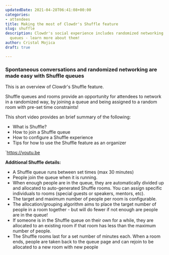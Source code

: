 ```yaml
---
updatedDate: 2021-04-28T06:41:08+00:00
categories:
- attendees
title: Making the most of Clowdr's Shuffle feature
slug: shuffle
description: Clowdr's social experience includes randomized networking via Shuffle
  queues - learn more about them!
author: Cristal Mojica
draft: true

---
```

### Spontaneous conversations and randomized networking are made easy with Shuffle queues

This is an overview of Clowdr's Shuffle feature.

Shuffle queues and rooms provide an opportunity for attendees to network in a randomized way, by joining a queue and being assigned to a random room with pre-set time constraints!

This short video provides an brief summary of the following:

* What is Shuffle?
* How to join a Shuffle queue
* How to configure a Shuffle experience
* Tips for how to use the Shuffle feature as an organizer

\`https://youtu.be

**Additional Shuffle details:**

* A Shuffle queue runs between set times (max 30 minutes)
* People join the queue when it is running.
* When enough people are in the queue, they are automatically divided up and allocated to auto-generated Shuffle rooms. You can assign specific individuals to rooms (special guests or speakers, mentors, etc).
* The target and maximum number of people per room is configurable.
* The allocation/grouping algorithm aims to place the target number of people in a room together - but will do fewer if not enough are people are in the queue!
* If someone is in the  Shuffle queue on their own for a while, they are allocated to an existing room if that room has less than the maximum number of people.
* The Shuffle rooms last for a set number of minutes each. When a room ends, people are taken back to the queue page and can rejoin to be allocated to a new room with new people